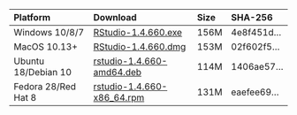 
| Platform            | Download                                                                                                                                                              | Size | SHA-256                                                                                                              |
| :------------------ | :-------------------------------------------------------------------------------------------------------------------------------------------------------------------- | :--- | :------------------------------------------------------------------------------------------------------------------- |
| Windows 10/8/7      | <a href="https://s3.amazonaws.com/rstudio-ide-build/desktop/windows/RStudio-1.4.660.exe"><i class="fa fa-download"></i> RStudio-1.4.660.exe</a>                       | 156M | <span class="sha256" data-sha256="4e8f451db2bf44068d406db1dbe718207d8b8b22bd086d2145ad09f5da467095">4e8f451d…</span> |
| MacOS 10.13+        | <a href="https://s3.amazonaws.com/rstudio-ide-build/desktop/macos/RStudio-1.4.660.dmg"><i class="fa fa-download"></i> RStudio-1.4.660.dmg</a>                         | 153M | <span class="sha256" data-sha256="02f602f595287a3a09bf0745233230d80fb6dc40fe17520adafaf15412e1f52f">02f602f5…</span> |
| Ubuntu 18/Debian 10 | <a href="https://s3.amazonaws.com/rstudio-ide-build/desktop/bionic/amd64/rstudio-1.4.660-amd64.deb"><i class="fa fa-download"></i> rstudio-1.4.660-amd64.deb</a>      | 114M | <span class="sha256" data-sha256="1406ae57709853fa14f18d11ed930760695ea858b7c78ae0a26bf681999b3008">1406ae57…</span> |
| Fedora 28/Red Hat 8 | <a href="https://s3.amazonaws.com/rstudio-ide-build/desktop/centos8/x86_64/rstudio-1.4.660-x86_64.rpm"><i class="fa fa-download"></i> rstudio-1.4.660-x86\_64.rpm</a> | 131M | <span class="sha256" data-sha256="eaefee69869a04d41ca987985ca84035fa0e7614ca97a7cd01424409a2499e40">eaefee69…</span> |
